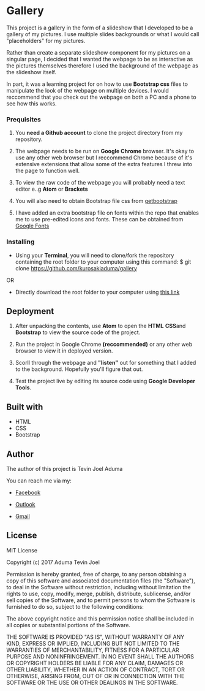 # Gallery
This project is a gallery in the form of a slideshow that I developed to be a gallery of my pictures. I use multiple slides backgrounds or what I would call "placeholders" for my pictures.

Rather than create a separate slideshow component for my pictures on a singular page, I decided that I wanted the webpage to be as interactive as the pictures themselves therefore I used the background of the webpage as the slideshow itself.

In part, it was a learning project for on how to use **Bootstrap css** files to manipulate the look of the webpage on multiple devices. I would reccommend that you check out the webpage on both a PC and a phone to see how this works.

### Prequisites
1. You **need a Github account** to clone the project directory from my repository.

1. The webpage needs to be run on **Google Chrome** browser. It's okay to use any other web browser but I reccommend Chrome because of it's extensive extensions that allow some of the extra features I threw into the page to function well.

1. To view the raw code of the webpage you will probably need a text editor e..g **Atom** or **Brackets**

1. You will also need to obtain Bootstrap file css from [getbootstrap](http://getbootstrap.com/)

1. I have added an extra bootstrap file on fonts within the repo that enables me to use pre-edited icons and fonts. These can be obtained from [Google Fonts](http://fonts.googleapis.com/css)


### Installing
* Using your **Terminal**, you will need to clone/fork the repository containing the root folder to your computer using this command: $ git clone https://github.com/kurosakiaduma/gallery

OR

* Directly download the root folder to your computer using [this link](https://github.com/kurosakiaduma/gallery/archive/master.zip)

## Deployment
1. After unpacking the contents, use **Atom** to open the **HTML** **CSS**and **Bootstrap** to view the source code of the project.

1. Run the project in Google Chrome **(reccommended)** or any other web browser to view it in deployed version.

1. Scorll through the webpage and **"listen"** out for something that I added to the background. Hopefully you'll figure that out.

1. Test the project live by editing its source code using **Google Developer Tools**.

## Built with
* HTML
* CSS
* Bootstrap

## Author
The author of this project is Tevin Joel Aduma

You can reach me via my:
* [Facebook](https://facebook.com/taduma)

* [Outlook](mailto:tevin74@live.com)

* [Gmail](mailto:kurosakiaduma@gmail.com)

## License
MIT License

Copyright (c) 2017
Aduma Tevin Joel

Permission is hereby granted, free of charge, to any person obtaining a copy
of this software and associated documentation files (the "Software"), to deal
in the Software without restriction, including without limitation the rights
to use, copy, modify, merge, publish, distribute, sublicense, and/or sell
copies of the Software, and to permit persons to whom the Software is
furnished to do so, subject to the following conditions:

The above copyright notice and this permission notice shall be included in all
copies or substantial portions of the Software.

THE SOFTWARE IS PROVIDED "AS IS", WITHOUT WARRANTY OF ANY KIND, EXPRESS OR
IMPLIED, INCLUDING BUT NOT LIMITED TO THE WARRANTIES OF MERCHANTABILITY,
FITNESS FOR A PARTICULAR PURPOSE AND NONINFRINGEMENT. IN NO EVENT SHALL THE
AUTHORS OR COPYRIGHT HOLDERS BE LIABLE FOR ANY CLAIM, DAMAGES OR OTHER
LIABILITY, WHETHER IN AN ACTION OF CONTRACT, TORT OR OTHERWISE, ARISING FROM,
OUT OF OR IN CONNECTION WITH THE SOFTWARE OR THE USE OR OTHER DEALINGS IN THE
SOFTWARE.

